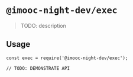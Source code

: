 # `@imooc-night-dev/exec`

> TODO: description

## Usage

```
const exec = require('@imooc-night-dev/exec');

// TODO: DEMONSTRATE API
```
